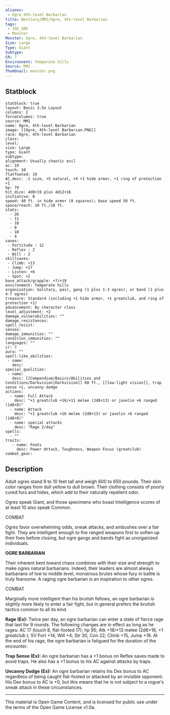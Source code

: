 ```yaml
---
aliases:
 - Ogre 4th-level Barbarian
title: Bestiary/MM1/Ogre, 4th-level Barbarian
tags: 
 - 35E_SRD
 - Monster
Monster: Ogre, 4th-level Barbarian
Size: Large
Type: Giant
Subtype: 
CR: 7
Environnent: Temperate hills
Source: MM1
Thumbnail: monster.png
---
```


## Statblock

```statblock
statblock: true
layout: Basic 3.5e Layout
columns: 2
forceColumns: true
source: MM1 
name: Ogre, 4th-level Barbarian
image: [[Ogre, 4th-level Barbarian.PNG]]
race: Ogre, 4th-level Barbarian
class: 
level: 
size: Large
type: Giant
subtype: 
alignment: Usually chaotic evil
ac: 19
touch: 10
flatfooted: 19
AC_desc: -1 size, +5 natural, +4 +1 hide armor, +1 ring of protection +1
hp: 79
hit_dice: 4d8+19 plus 4d12+16
initiative: 0
speed: 40 ft. in hide armor (8 squares); base speed 50 ft.
space/reach: 10 ft./10 ft.
stats:
  - 26
  - 11
  - 18
  - 8
  - 10
  - 4
saves:
 - Fortitude : 12
 - Reflex : 2
 - Will : 2
skillsaves:
 - Climb: +13
 - Jump: +17
 - Listen: +6
 - Spot: +2
base_attack/grapple: +7/+19
environment: Temperate hills
organization: Solitary, pair, gang (1 plus 1-3 ogres), or band (1 plus 4-7 ogres)
treasure: Standard (including +1 hide armor, +1 greatclub, and ring of protection +1)
advancement: By character class
level_adjustment: +2
damage_vulnerabilities: ""
damage_resistances: 
spell_resist: 
senses: 
damage_immunities: ""
condition_immunities: ""
languages: ""
cr: 7
aura: ""
spell-like_abilities:
 - name: 
   desc: 
special_qualities:
 - name:
   desc: [[Compendium/Basics/Abilities and Conditions/Darkvision|Darkvision]] 60 ft., [[low-light vision]], trap sense +1, uncanny dodge
actions:
  - name: Full Attack
    desc: "+1 greatclub +16/+11 melee (2d8+13) or javelin +6 ranged (1d8+8)"
  - name: Attack
    desc: "+1 greatclub +16 melee (2d8+13) or javelin +6 ranged (1d8+8)"
  - name: special attacks
    desc: "Rage 2/day"
spells:
  - ""
traits:
   - name: Feats
     desc: Power Attack, Toughness, Weapon Focus (greatclub)
combat_gear:  
```

## Description



Adult ogres stand 9 to 10 feet tall and weigh 600 to 650 pounds. Their skin color ranges from dull yellow to dull brown. Their clothing consists of poorly cured furs and hides, which add to their naturally repellent odor.

Ogres speak Giant, and those specimens who boast Intelligence scores of at least 10 also speak Common.

COMBAT

Ogres favor overwhelming odds, sneak attacks, and ambushes over a fair fight. They are intelligent enough to fire ranged weapons first to soften up their foes before closing, but ogre gangs and bands fight as unorganized individuals.


**OGRE BARBARIAN**


Their inherent bent toward chaos combines with their size and strength to make ogres natural barbarians. Indeed, their leaders are almost always barbarians of low to middle level, monstrous brutes whose fury in battle is truly fearsome. A raging ogre barbarian is an inspiration to other ogres.

COMBAT

Marginally more intelligent than his brutish fellows, an ogre barbarian is slightly more likely to enter a fair fight, but in general prefers the brutish tactics common to all its kind.


**Rage (Ex):** Twice per day, an ogre barbarian can enter a state of fierce rage that last for 9 rounds. The following changes are in effect as long as he rages: AC 17 (touch 8, flat-footed 17); hp 95; Atk +18/+13 melee (2d6+16, *+1 greatclub* ); SV Fort +14, Will +4; Str 30, Con 22; Climb +15, Jump +16. At the end of his rage, the ogre barbarian is fatigued for the duration of the encounter.


**Trap Sense (Ex):** An ogre barbarian has a +1 bonus on Reflex saves made to avoid traps. He also has a +1 bonus to his AC against attacks by traps.


**Uncanny Dodge (Ex):** An ogre barbarian retains his Dex bonus to AC regardless of being caught flat-footed or attacked by an invisible opponent. His Dex bonus to AC is +0, but this means that he is not subject to a rogue's sneak attack in these circumstances.

---

This material is Open Game Content, and is licensed for public use under the terms of the Open Game License v1.0a.
